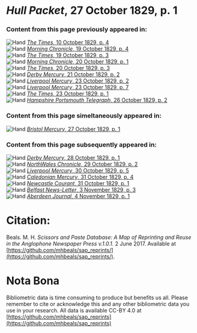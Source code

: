 # *Hull Packet*, 27 October 1829, p. 1  
  
### Content from this page previously appeared in:  
![Hand](http://scissorsandpaste.net/wp-content/uploads/2017/06/smallhandpointer.png) [*The Times*, 10 October 1829, p. 4](https://mhbeals.github.io/sap_html/The-Times/The-Times-10-October-1829-p-4)  
![Hand](http://scissorsandpaste.net/wp-content/uploads/2017/06/smallhandpointer.png) [*Morning Chronicle*, 19 October 1829, p. 4](https://mhbeals.github.io/sap_html/Morning-Chronicle/Morning-Chronicle-19-October-1829-p-4)  
![Hand](http://scissorsandpaste.net/wp-content/uploads/2017/06/smallhandpointer.png) [*The Times*, 19 October 1829, p. 3](https://mhbeals.github.io/sap_html/The-Times/The-Times-19-October-1829-p-3)  
![Hand](http://scissorsandpaste.net/wp-content/uploads/2017/06/smallhandpointer.png) [*Morning Chronicle*, 20 October 1829, p. 1](https://mhbeals.github.io/sap_html/Morning-Chronicle/Morning-Chronicle-20-October-1829-p-1)  
![Hand](http://scissorsandpaste.net/wp-content/uploads/2017/06/smallhandpointer.png) [*The Times*, 20 October 1829, p. 3](https://mhbeals.github.io/sap_html/The-Times/The-Times-20-October-1829-p-3)  
![Hand](http://scissorsandpaste.net/wp-content/uploads/2017/06/smallhandpointer.png) [*Derby Mercury*, 21 October 1829, p. 2](https://mhbeals.github.io/sap_html/Derby-Mercury/Derby-Mercury-21-October-1829-p-2)  
![Hand](http://scissorsandpaste.net/wp-content/uploads/2017/06/smallhandpointer.png) [*Liverpool Mercury*, 23 October 1829, p. 2](https://mhbeals.github.io/sap_html/Liverpool-Mercury/Liverpool-Mercury-23-October-1829-p-2)  
![Hand](http://scissorsandpaste.net/wp-content/uploads/2017/06/smallhandpointer.png) [*Liverpool Mercury*, 23 October 1829, p. 7](https://mhbeals.github.io/sap_html/Liverpool-Mercury/Liverpool-Mercury-23-October-1829-p-7)  
![Hand](http://scissorsandpaste.net/wp-content/uploads/2017/06/smallhandpointer.png) [*The Times*, 23 October 1829, p. 1](https://mhbeals.github.io/sap_html/The-Times/The-Times-23-October-1829-p-1)  
![Hand](http://scissorsandpaste.net/wp-content/uploads/2017/06/smallhandpointer.png) [*Hampshire Portsmouth Telegraph*, 26 October 1829, p. 2](https://mhbeals.github.io/sap_html/Hampshire-Portsmouth-Telegraph/Hampshire-Portsmouth-Telegraph-26-October-1829-p-2)  
  
### Content from this page simeltaneously appeared in:  
![Hand](http://scissorsandpaste.net/wp-content/uploads/2017/06/smallhandpointer.png) [*Bristol Mercury*, 27 October 1829, p. 1](https://mhbeals.github.io/sap_html/Bristol-Mercury/Bristol-Mercury-27-October-1829-p-1)  
  
### Content from this page subsequently appeared in:  
![Hand](http://scissorsandpaste.net/wp-content/uploads/2017/06/smallhandpointer.png) [*Derby Mercury*, 28 October 1829, p. 1](https://mhbeals.github.io/sap_html/Derby-Mercury/Derby-Mercury-28-October-1829-p-1)  
![Hand](http://scissorsandpaste.net/wp-content/uploads/2017/06/smallhandpointer.png) [*NorthWales Chronicle*, 29 October 1829, p. 2](https://mhbeals.github.io/sap_html/NorthWales-Chronicle/NorthWales-Chronicle-29-October-1829-p-2)  
![Hand](http://scissorsandpaste.net/wp-content/uploads/2017/06/smallhandpointer.png) [*Liverpool Mercury*, 30 October 1829, p. 5](https://mhbeals.github.io/sap_html/Liverpool-Mercury/Liverpool-Mercury-30-October-1829-p-5)  
![Hand](http://scissorsandpaste.net/wp-content/uploads/2017/06/smallhandpointer.png) [*Caledonian Mercury*, 31 October 1829, p. 4](https://mhbeals.github.io/sap_html/Caledonian-Mercury/Caledonian-Mercury-31-October-1829-p-4)  
![Hand](http://scissorsandpaste.net/wp-content/uploads/2017/06/smallhandpointer.png) [*Newcastle Courant*, 31 October 1829, p. 1](https://mhbeals.github.io/sap_html/Newcastle-Courant/Newcastle-Courant-31-October-1829-p-1)  
![Hand](http://scissorsandpaste.net/wp-content/uploads/2017/06/smallhandpointer.png) [*Belfast News-Letter*, 3 November 1829, p. 3](https://mhbeals.github.io/sap_html/Belfast-News-Letter/Belfast-News-Letter-3-November-1829-p-3)  
![Hand](http://scissorsandpaste.net/wp-content/uploads/2017/06/smallhandpointer.png) [*Aberdeen Journal*, 4 November 1829, p. 1](https://mhbeals.github.io/sap_html/Aberdeen-Journal/Aberdeen-Journal-4-November-1829-p-1)  


# Citation: 

Beals. M. H. *Scissors and Paste Database: A Map of Reprinting and Reuse in the Anglophone Newspaper Press v.1.0.1.* 2 June 2017. Available at [https://github.com/mhbeals/sap_reprints/](https://github.com/mhbeals/sap_reprints/). 

# Nota Bona

Bibliometric data is time consuming to produce but benefits us all. Please remember to cite or acknowledge this and any other bibliometric data you use in your research. All data is available CC-BY 4.0 at [https://github.com/mhbeals/sap_reprints](https://github.com/mhbeals/sap_reprints)